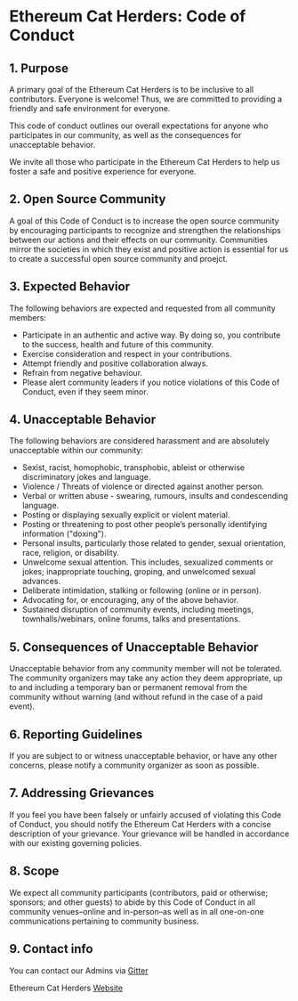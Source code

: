 # Ethereum Cat Herders: Code of Conduct

## 1. Purpose

A primary goal of the Ethereum Cat Herders is to be inclusive to all contributors. Everyone is welcome! Thus, we are committed to providing a friendly and safe environment for everyone. 

This code of conduct outlines our overall expectations for anyone who participates in our community, as well as the consequences for unacceptable behavior.

We invite all those who participate in the Ethereum Cat Herders to help us foster a safe and positive experience for everyone.

## 2. Open Source Community

A goal of this Code of Conduct is to increase the open source community by encouraging participants to recognize and strengthen the relationships between our actions and their effects on our community. Communities mirror the societies in which they exist and positive action is essential for us to create a successful open source community and proejct.

## 3. Expected Behavior

The following behaviors are expected and requested from all community members:

- Participate in an authentic and active way. By doing so, you contribute to the success, health and future of this community.
- Exercise consideration and respect in your contributions.
- Attempt friendly and positive collaboration always.
- Refrain from negative behaviour.
- Please alert community leaders if you notice violations of this Code of Conduct, even if they seem minor.

## 4. Unacceptable Behavior

The following behaviors are considered harassment and are absolutely unacceptable within our community:

- Sexist, racist, homophobic, transphobic, ableist or otherwise discriminatory jokes and language.
- Violence / Threats of violence or directed against another person.
- Verbal or written abuse - swearing, rumours, insults and condescending language. 
- Posting or displaying sexually explicit or violent material.
- Posting or threatening to post other people’s personally identifying information ("doxing").
- Personal insults, particularly those related to gender, sexual orientation, race, religion, or disability.
- Unwelcome sexual attention. This includes, sexualized comments or jokes; inappropriate touching, groping, and unwelcomed sexual advances.
- Deliberate intimidation, stalking or following (online or in person).
- Advocating for, or encouraging, any of the above behavior.
- Sustained disruption of community events, including meetings, townhalls/webinars, online forums, talks and presentations.

## 5. Consequences of Unacceptable Behavior

Unacceptable behavior from any community member will not be tolerated. The community organizers may take any action they deem appropriate, up to and including a temporary ban or permanent removal from the community without warning (and without refund in the case of a paid event).

## 6. Reporting Guidelines

If you are subject to or witness unacceptable behavior, or have any other concerns, please notify a community organizer as soon as possible.

## 7. Addressing Grievances

If you feel you have been falsely or unfairly accused of violating this Code of Conduct, you should notify the Ethereum Cat Herders with a concise description of your grievance. Your grievance will be handled in accordance with our existing governing policies.

## 8. Scope

We expect all community participants (contributors, paid or otherwise; sponsors; and other guests) to abide by this Code of Conduct in all community venues–online and in-person–as well as in all one-on-one communications pertaining to community business.

## 9. Contact info 

You can contact our Admins via [Gitter](https://gitter.im/ethereum-cat-herders/community?utm_source=share-link&utm_medium=link&utm_campaign=share-link)

Ethereum Cat Herders [Website](http://www.ethereumcatherders.com/)
